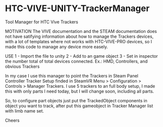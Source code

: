 # HTC-VIVE-UNITY-TrackerManager
Tool Manager for HTC Vive Trackers

MOTIVATION
The VIVE documentation and the STEAM documentation does not have satifying information about how to manage the Trackers devices, with a lot of templates where not works with HTC-VIVE-PRO devices, so I made this code to manage any device more easely.

USE
1 - Import the file to unity
2 - Add to an game object
3 - Set in inspector the number total of total devices connected. Ex.: HMD, Controllers, and obvious Trackers

In my case I use this manager to point the Trackers in Steam Panel Controller Tracker Setup finded in SteamVR Menu > Configuration > Controls > Manager Trackers.
I use 5 trackers to an full body setup, I made this with only parts I need today, but I will change soon, including all parts.

So, to configure part objects just put the TrackedObject components in object you want to track, after put this gameobject in Tracker Manager list with limb name set.

Cheers
